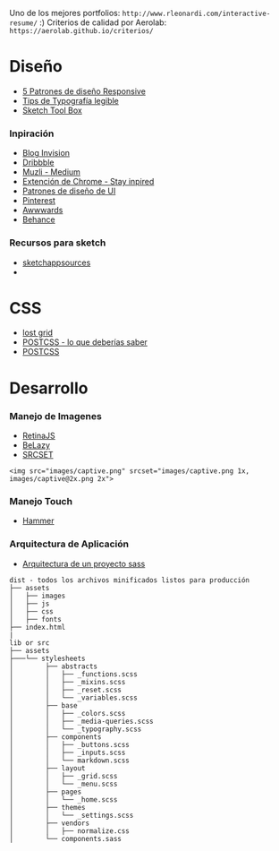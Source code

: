 Uno de los mejores portfolios: `http://www.rleonardi.com/interactive-resume/` :)
Criterios de calidad por Aerolab: `https://aerolab.github.io/criterios/`

# Diseño
*  [5 Patrones de diseño Responsive](https://carlosazaustre.es/blog/los-5-patrones-del-responsive-design/)
*  [Tips de Typografía legible](http://blog.invisionapp.com/typography-tips/)
*  [Sketch Tool Box](http://sketchtoolbox.com/)

### Inpiración
*  [Blog Invision](http://blog.invisionapp.com/)
*  [Dribbble](https://dribbble.com/shots/2329965-Nike90-Store)
*  [Muzli - Medium](https://medium.muz.li/ui-interactions-of-the-week-59-1d12145393f9#.egq3p05tp)
*  [Extención de Chrome - Stay inpired](https://muz.li/join/)
*  [Patrones de diseño de UI](https://www.pttrns.com/)
*  [Pinterest](https://www.pinterest.com/pin/AWcxRYRJ9r34_0cCEJsozdx6V1P4wgOVerdW3JnqrL_vE8QcmmjJm28/)
*  [Awwwards](http://www.awwwards.com/)
*  [Behance](https://www.behance.net/search?content=projects&sort=appreciations&time=week&search=ui)

### Recursos para sketch
* [sketchappsources](https://www.sketchappsources.com/all-free-sources.html)
* 

# CSS
*	[lost grid](http://lostgrid.org/docs.html)
* 	[POSTCSS - lo que deberías saber](https://webdesign.tutsplus.com/es/tutorials/postcss-deep-dive-what-you-need-to-know--cms-24535)
*  [POSTCSS](http://postcss.org/)


# Desarrollo

### Manejo de Imagenes

* [RetinaJS](http://imulus.github.io/retinajs/)
* [BeLazy](http://dinbror.dk/blazy/)
* [SRCSET](https://css-tricks.com/responsive-images-youre-just-changing-resolutions-use-srcset/)

`<img src="images/captive.png" srcset="images/captive.png 1x, images/captive@2x.png 2x">`

### Manejo Touch
* [Hammer](http://hammerjs.github.io/)


### Arquitectura de Aplicación
* [Arquitectura de un proyecto sass](https://www.sitepoint.com/architecture-sass-project/)


```
dist - todos los archivos minificados listos para producción
├── assets
│   ├── images
│   ├── js
│   ├── css
│   ├── fonts
├── index.html
|
lib or src
├── assets
├───└── stylesheets
│  		 ├── abstracts
│  		 │   ├── _functions.scss
│  		 │   ├── _mixins.scss
│  		 │   ├── _reset.scss
│  		 │   └── _variables.scss
│  		 ├── base
│  		 │   ├── _colors.scss
│  		 │   ├── _media-queries.scss
│  		 │   └── _typography.scss
│  		 ├── components
│  		 │   ├── _buttons.scss
│  		 │   ├── _inputs.scss
│  		 │   └── markdown.scss
│  		 ├── layout
│  		 │   ├── _grid.scss
│  		 │   └── _menu.scss
│  		 ├── pages
│  		 │   └── _home.scss
│  		 ├── themes
│  		 │   └── _settings.scss
│  		 ├── vendors
│  		 │   ├── normalize.css
│  		 └── components.sass
```